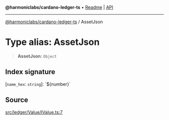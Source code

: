 **@harmoniclabs/cardano-ledger-ts** • [Readme](../README.md) \| [API](../globals.md)

***

[@harmoniclabs/cardano-ledger-ts](../README.md) / AssetJson

# Type alias: AssetJson

> **AssetJson**: `Object`

## Index signature

 \[`name_hex`: `string`\]: \`${number}\`

## Source

[src/ledger/Value/IValue.ts:7](https://github.com/HarmonicLabs/cardano-ledger-ts/blob/d1659b0/src/ledger/Value/IValue.ts#L7)

